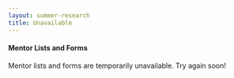```yaml
---
layout: summer-research
title: Unavailable
---
```


<style>
  .page p {
    width: 60%;
    margin: 10px auto;
  }
</style>


#### Mentor Lists and Forms ####

Mentor lists and forms are temporarily unavailable. Try again soon!
